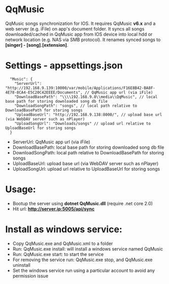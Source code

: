 # QqMusic
QqMusic songs synchronization for IOS. It requires QqMusic <b>v6.x</b> and a web server (e.g. iFile) on app's document folder. It syncs all songs downloaded/cached in QqMusic app from IOS device into local hdd or network location (e.g. NAS via SMB protocol). It renames synced songs to <b>[singer] - [song].[extension]</b>.


# Settings - appsettings.json
```
  "Music": {
    "ServerUrl": "http://192.168.9.139:10000/var/mobile/Applications/F16E8B42-BA8F-4E78-8CA4-E5C20C42EEEE/Documents", // QqMusic app url (via iFile)
    "DownloadBasePath": "\\\\192.168.9.8\\media\\QqMusic", // local base path for storing downloaded song db file
    "DownloadSongPath": "songs", // local path relative to DownloadBasePath for storing songs
    "UploadBaseUrl": "http://192.168.9.138:8000/", // upload base url (via WebDAV server such as nPlayer)
    "UploadSongUrl": "Downloads/songs" // upload url relative to UploadBaseUrl for storing songs
  }
```
* ServerUrl: QqMusic app url (via iFile)
* DownloadBasePath: local base path for storing downloaded song db file
* DownloadSongPath: local path relative to DownloadBasePath for storing songs
* UploadBaseUrl: upload base url (via WebDAV server such as nPlayer)
* UploadSongUrl: upload url relative to UploadBaseUrl for storing songs


# Usage:
* Bootup the server using <b>dotnet QqMusic.dll</b> (require .net core 2.0)
* Hit url: <b>http://server.ip:5005/api/sync</b>


# Install as windows service:
* Copy QqMusic.exe and QqMusic.xml to a folder
* Run: QqMusic.exe install: will install a windows service named QqMusic
* Run: QqMusic.exe start: to start the service
* For removing the service run: QqMusic.exe stop, and QqMusic.exe uninstall
* Set the windows service run using a particular account to avoid any permission issue
